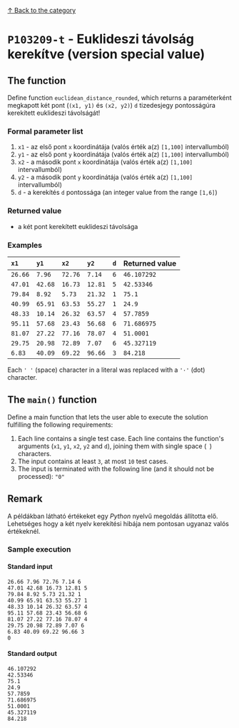 [↑ Back to the category](./README.md)

# `P103209-t` - Euklideszi távolság kerekítve (version special value)

## The function

Define function `euclidean_distance_rounded`, which returns a paraméterként megkapott két pont (`(x1, y1)` és `(x2, y2)`) `d` tizedesjegy pontosságúra kerekített euklideszi távolságát!


### Formal parameter list

1. `x1` - az első pont `x` koordinátája (valós érték a(z) `[1,100]` intervallumból)
2. `y1` - az első pont `y` koordinátája (valós érték a(z) `[1,100]` intervallumból)
3. `x2` - a második pont `x` koordinátája (valós érték a(z) `[1,100]` intervallumból)
4. `y2` - a második pont `y` koordinátája (valós érték a(z) `[1,100]` intervallumból)
5. `d` - a kerekítés `d` pontossága (an integer value from the range `[1,6]`)

### Returned value

* a két pont kerekített euklideszi távolsága

### Examples

| `x1` | `y1` | `x2` | `y2` | `d` | Returned value | 
| :--- | :--- | :--- | :--- | ---: | :-- | 
| `26.66` | `7.96` | `72.76` | `7.14` | `6` | `46.107292` | 
| `47.01` | `42.68` | `16.73` | `12.81` | `5` | `42.53346` | 
| `79.84` | `8.92` | `5.73` | `21.32` | `1` | `75.1` | 
| `40.99` | `65.91` | `63.53` | `55.27` | `1` | `24.9` | 
| `48.33` | `10.14` | `26.32` | `63.57` | `4` | `57.7859` | 
| `95.11` | `57.68` | `23.43` | `56.68` | `6` | `71.686975` | 
| `81.07` | `27.22` | `77.16` | `78.07` | `4` | `51.0001` | 
| `29.75` | `20.98` | `72.89` | `7.07` | `6` | `45.327119` | 
| `6.83` | `40.09` | `69.22` | `96.66` | `3` | `84.218` | 

Each `' '` (space) character in a literal was replaced with a  `'·'` (dot) character.

## The `main()` function

Define a main function that lets the user able to execute the solution fulfilling the following requirements:

1. Each line contains a single test case. Each line contains the function's arguments (`x1`, `y1`, `x2`, `y2` and `d`), joining them with single space (` `) characters.
1. The input contains at least `3`, at most `10` test cases.
1. The input is terminated with the following line (and it should not be processed): `"0"`

## Remark
A példákban látható értékeket egy *Python* nyelvű megoldás állította elő. Lehetséges hogy a két nyelv kerekítési hibája nem pontosan ugyanaz valós értékeknél.


### Sample execution

#### Standard input

```
26.66 7.96 72.76 7.14 6
47.01 42.68 16.73 12.81 5
79.84 8.92 5.73 21.32 1
40.99 65.91 63.53 55.27 1
48.33 10.14 26.32 63.57 4
95.11 57.68 23.43 56.68 6
81.07 27.22 77.16 78.07 4
29.75 20.98 72.89 7.07 6
6.83 40.09 69.22 96.66 3
0
```

#### Standard output

```
46.107292
42.53346
75.1
24.9
57.7859
71.686975
51.0001
45.327119
84.218
```